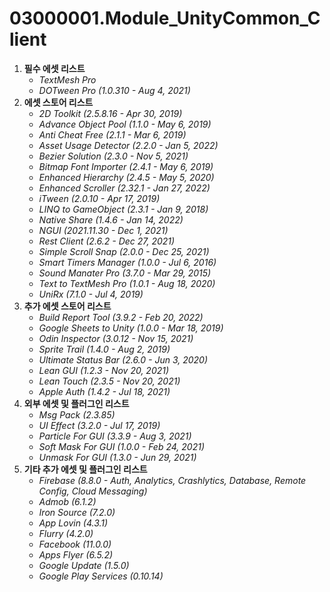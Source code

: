 # 03000001.Module_UnityCommon_Client
1. **필수 에셋 리스트**
	- *TextMesh Pro*
	- *DOTween Pro (1.0.310 - Aug 4, 2021)*
2. **에셋 스토어 리스트**
	- *2D Toolkit (2.5.8.16 - Apr 30, 2019)*
	- *Advance Object Pool (1.1.0 - May 6, 2019)*
	- *Anti Cheat Free (2.1.1 - Mar 6, 2019)*
	- *Asset Usage Detector (2.2.0 - Jan 5, 2022)*
	- *Bezier Solution (2.3.0 - Nov 5, 2021)*
	- *Bitmap Font Importer (2.4.1 - May 6, 2019)*
	- *Enhanced Hierarchy (2.4.5 - May 5, 2020)*
	- *Enhanced Scroller (2.32.1 - Jan 27, 2022)*
	- *iTween (2.0.10 - Apr 17, 2019)*
	- *LINQ to GameObject (2.3.1 - Jan 9, 2018)*
	- *Native Share (1.4.6 - Jan 14, 2022)*
	- *NGUI (2021.11.30 - Dec 1, 2021)*
	- *Rest Client (2.6.2 - Dec 27, 2021)*
	- *Simple Scroll Snap (2.0.0 - Dec 25, 2021)*
	- *Smart Timers Manager (1.0.0 - Jul 6, 2016)*
	- *Sound Manater Pro (3.7.0 - Mar 29, 2015)*
	- *Text to TextMesh Pro (1.0.1 - Aug 18, 2020)*
	- *UniRx (7.1.0 - Jul 4, 2019)*
3. **추가 에셋 스토어 리스트**
	- *Build Report Tool (3.9.2 - Feb 20, 2022)*
	- *Google Sheets to Unity (1.0.0 - Mar 18, 2019)*
	- *Odin Inspector (3.0.12 - Nov 15, 2021)*
	- *Sprite Trail (1.4.0 - Aug 2, 2019)*
	- *Ultimate Status Bar (2.6.0 - Jun 3, 2020)*
	- *Lean GUI (1.2.3 - Nov 20, 2021)*
	- *Lean Touch (2.3.5 - Nov 20, 2021)*
	- *Apple Auth (1.4.2 - Jul 18, 2021)*
4. **외부 에셋 및 플러그인 리스트**
	- *Msg Pack (2.3.85)*
	- *UI Effect (3.2.0 - Jul 17, 2019)*
	- *Particle For GUI (3.3.9 - Aug 3, 2021)*
	- *Soft Mask For GUI (1.0.0 - Feb 24, 2021)*
	- *Unmask For GUI (1.3.0 - Jun 29, 2021)*
5. **기타 추가 에셋 및 플러그인 리스트**
	- *Firebase (8.8.0 - Auth, Analytics, Crashlytics, Database, Remote Config, Cloud Messaging)*
	- *Admob (6.1.2)*
	- *Iron Source (7.2.0)*
	- *App Lovin (4.3.1)*
	- *Flurry (4.2.0)*
	- *Facebook (11.0.0)*
	- *Apps Flyer (6.5.2)*
	- *Google Update (1.5.0)*
	- *Google Play Services (0.10.14)*
